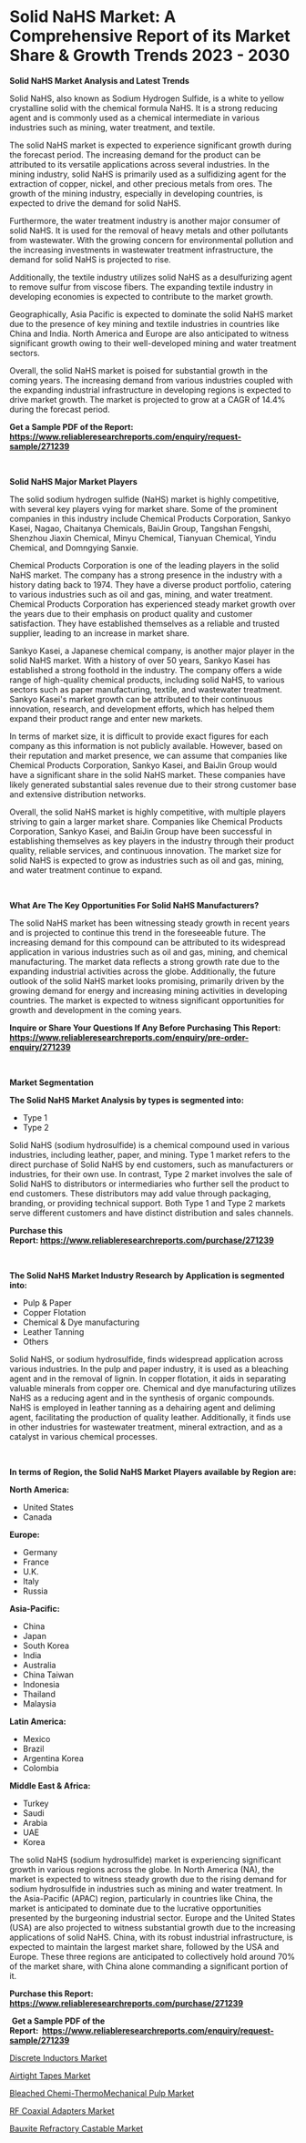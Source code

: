<p><h1>Solid NaHS Market: A Comprehensive Report of its Market Share & Growth Trends 2023 - 2030</h1></p><p><strong>Solid NaHS Market Analysis and Latest Trends</strong></p>
<p><p>Solid NaHS, also known as Sodium Hydrogen Sulfide, is a white to yellow crystalline solid with the chemical formula NaHS. It is a strong reducing agent and is commonly used as a chemical intermediate in various industries such as mining, water treatment, and textile.</p><p>The solid NaHS market is expected to experience significant growth during the forecast period. The increasing demand for the product can be attributed to its versatile applications across several industries. In the mining industry, solid NaHS is primarily used as a sulfidizing agent for the extraction of copper, nickel, and other precious metals from ores. The growth of the mining industry, especially in developing countries, is expected to drive the demand for solid NaHS.</p><p>Furthermore, the water treatment industry is another major consumer of solid NaHS. It is used for the removal of heavy metals and other pollutants from wastewater. With the growing concern for environmental pollution and the increasing investments in wastewater treatment infrastructure, the demand for solid NaHS is projected to rise.</p><p>Additionally, the textile industry utilizes solid NaHS as a desulfurizing agent to remove sulfur from viscose fibers. The expanding textile industry in developing economies is expected to contribute to the market growth.</p><p>Geographically, Asia Pacific is expected to dominate the solid NaHS market due to the presence of key mining and textile industries in countries like China and India. North America and Europe are also anticipated to witness significant growth owing to their well-developed mining and water treatment sectors.</p><p>Overall, the solid NaHS market is poised for substantial growth in the coming years. The increasing demand from various industries coupled with the expanding industrial infrastructure in developing regions is expected to drive market growth. The market is projected to grow at a CAGR of 14.4% during the forecast period.</p></p>
<p><strong>Get a Sample PDF of the Report:&nbsp; <a href="https://www.reliableresearchreports.com/enquiry/request-sample/271239">https://www.reliableresearchreports.com/enquiry/request-sample/271239</a></strong></p>
<p>&nbsp;</p>
<p><strong>Solid NaHS Major Market Players</strong></p>
<p><p>The solid sodium hydrogen sulfide (NaHS) market is highly competitive, with several key players vying for market share. Some of the prominent companies in this industry include Chemical Products Corporation, Sankyo Kasei, Nagao, Chaitanya Chemicals, BaiJin Group, Tangshan Fengshi, Shenzhou Jiaxin Chemical, Minyu Chemical, Tianyuan Chemical, Yindu Chemical, and Domngying Sanxie.</p><p>Chemical Products Corporation is one of the leading players in the solid NaHS market. The company has a strong presence in the industry with a history dating back to 1974. They have a diverse product portfolio, catering to various industries such as oil and gas, mining, and water treatment. Chemical Products Corporation has experienced steady market growth over the years due to their emphasis on product quality and customer satisfaction. They have established themselves as a reliable and trusted supplier, leading to an increase in market share.</p><p>Sankyo Kasei, a Japanese chemical company, is another major player in the solid NaHS market. With a history of over 50 years, Sankyo Kasei has established a strong foothold in the industry. The company offers a wide range of high-quality chemical products, including solid NaHS, to various sectors such as paper manufacturing, textile, and wastewater treatment. Sankyo Kasei's market growth can be attributed to their continuous innovation, research, and development efforts, which has helped them expand their product range and enter new markets.</p><p>In terms of market size, it is difficult to provide exact figures for each company as this information is not publicly available. However, based on their reputation and market presence, we can assume that companies like Chemical Products Corporation, Sankyo Kasei, and BaiJin Group would have a significant share in the solid NaHS market. These companies have likely generated substantial sales revenue due to their strong customer base and extensive distribution networks.</p><p>Overall, the solid NaHS market is highly competitive, with multiple players striving to gain a larger market share. Companies like Chemical Products Corporation, Sankyo Kasei, and BaiJin Group have been successful in establishing themselves as key players in the industry through their product quality, reliable services, and continuous innovation. The market size for solid NaHS is expected to grow as industries such as oil and gas, mining, and water treatment continue to expand.</p></p>
<p>&nbsp;</p>
<p><strong>What Are The Key Opportunities For Solid NaHS Manufacturers?</strong></p>
<p><p>The solid NaHS market has been witnessing steady growth in recent years and is projected to continue this trend in the foreseeable future. The increasing demand for this compound can be attributed to its widespread application in various industries such as oil and gas, mining, and chemical manufacturing. The market data reflects a strong growth rate due to the expanding industrial activities across the globe. Additionally, the future outlook of the solid NaHS market looks promising, primarily driven by the growing demand for energy and increasing mining activities in developing countries. The market is expected to witness significant opportunities for growth and development in the coming years.</p></p>
<p><strong>Inquire or Share Your Questions If Any Before Purchasing This Report: <a href="https://www.reliableresearchreports.com/enquiry/pre-order-enquiry/271239">https://www.reliableresearchreports.com/enquiry/pre-order-enquiry/271239</a></strong></p>
<p>&nbsp;</p>
<p><strong>Market Segmentation</strong></p>
<p><strong>The Solid NaHS Market Analysis by types is segmented into:</strong></p>
<p><ul><li>Type 1</li><li>Type 2</li></ul></p>
<p><p>Solid NaHS (sodium hydrosulfide) is a chemical compound used in various industries, including leather, paper, and mining. Type 1 market refers to the direct purchase of Solid NaHS by end customers, such as manufacturers or industries, for their own use. In contrast, Type 2 market involves the sale of Solid NaHS to distributors or intermediaries who further sell the product to end customers. These distributors may add value through packaging, branding, or providing technical support. Both Type 1 and Type 2 markets serve different customers and have distinct distribution and sales channels.</p></p>
<p><strong>Purchase this Report:&nbsp;<a href="https://www.reliableresearchreports.com/purchase/271239">https://www.reliableresearchreports.com/purchase/271239</a></strong></p>
<p>&nbsp;</p>
<p><strong>The Solid NaHS Market Industry Research by Application is segmented into:</strong></p>
<p><ul><li>Pulp & Paper</li><li>Copper Flotation</li><li>Chemical & Dye manufacturing</li><li>Leather Tanning</li><li>Others</li></ul></p>
<p><p>Solid NaHS, or sodium hydrosulfide, finds widespread application across various industries. In the pulp and paper industry, it is used as a bleaching agent and in the removal of lignin. In copper flotation, it aids in separating valuable minerals from copper ore. Chemical and dye manufacturing utilizes NaHS as a reducing agent and in the synthesis of organic compounds. NaHS is employed in leather tanning as a dehairing agent and deliming agent, facilitating the production of quality leather. Additionally, it finds use in other industries for wastewater treatment, mineral extraction, and as a catalyst in various chemical processes.</p></p>
<p>&nbsp;</p>
<p><strong>In terms of Region, the Solid NaHS Market Players available by Region are:</strong></p>
<p>
    <p> <strong> North America: </strong>
        <ul>
            <li>United States</li>
            <li>Canada</li>
        </ul>
        </p> 
    <p> <strong> Europe: </strong>
        <ul>
            <li>Germany</li>
            <li>France</li>
            <li>U.K.</li>
            <li>Italy</li>
            <li>Russia</li>
        </ul>
        </p> 
    <p> <strong> Asia-Pacific: </strong>
        <ul>
            <li>China</li>
            <li>Japan</li>
            <li>South Korea</li>
            <li>India</li>
            <li>Australia</li>
            <li>China Taiwan</li>
            <li>Indonesia</li>
            <li>Thailand</li>
            <li>Malaysia</li>
        </ul>
        </p> 
    <p> <strong> Latin America: </strong>
        <ul>
            <li>Mexico</li>
            <li>Brazil</li>
            <li>Argentina Korea</li>
            <li>Colombia</li>
        </ul>
        </p> 
    <p> <strong> Middle East & Africa: </strong>
        <ul>
            <li>Turkey</li>
            <li>Saudi</li>
            <li>Arabia</li>
            <li>UAE</li>
            <li>Korea</li>
        </ul>
    </p>
    </p>
<p><p>The solid NaHS (sodium hydrosulfide) market is experiencing significant growth in various regions across the globe. In North America (NA), the market is expected to witness steady growth due to the rising demand for sodium hydrosulfide in industries such as mining and water treatment. In the Asia-Pacific (APAC) region, particularly in countries like China, the market is anticipated to dominate due to the lucrative opportunities presented by the burgeoning industrial sector. Europe and the United States (USA) are also projected to witness substantial growth due to the increasing applications of solid NaHS. China, with its robust industrial infrastructure, is expected to maintain the largest market share, followed by the USA and Europe. These three regions are anticipated to collectively hold around 70% of the market share, with China alone commanding a significant portion of it.</p></p>
<p><strong>Purchase this Report: <a href="https://www.reliableresearchreports.com/purchase/271239">https://www.reliableresearchreports.com/purchase/271239</a></strong></p>
<p>&nbsp;<strong>Get a Sample PDF of the Report:&nbsp;&nbsp;<a href="https://www.reliableresearchreports.com/enquiry/request-sample/271239">https://www.reliableresearchreports.com/enquiry/request-sample/271239</a></strong></p>
<p><strong></strong></p>
<p><p><a href="https://www.linkedin.com/pulse/discrete-inductors-market-challenges-opportunities-growth-drivers-ds9ve/">Discrete Inductors Market</a></p><p><a href="https://github.com/merzlyukov93/Market-Research-Report-List-1/blob/main/airtight-tapes-market.md">Airtight Tapes Market</a></p><p><a href="https://github.com/melchekhinf/Market-Research-Report-List-1/blob/main/bleached-chemi-thermomechanical-pulp-market.md">Bleached Chemi-ThermoMechanical Pulp Market</a></p><p><a href="https://www.linkedin.com/pulse/rf-coaxial-adapters-market-insights-players-forecast-till-nod5e/">RF Coaxial Adapters Market</a></p><p><a href="https://medium.com/@katlynbauch/bauxite-refractory-castable-market-insight-market-trends-growth-forecasted-from-2023-to-2030-0193e03cbcfe">Bauxite Refractory Castable Market</a></p></p>